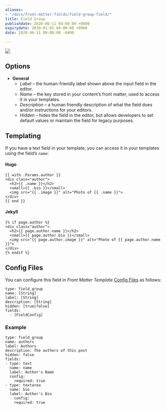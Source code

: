 ```yaml
---
aliases:
- "/docs/front-matter-fields/field-group-field/"
title: Field Group
publishdate: 2020-06-11 04:00:00 +0000
expirydate: 2030-01-01 04:00:00 +0000
date: 2020-06-11 00:00:00 -0400

---
```


![](/uploads/2018/01/field-group-preview.png)

## Options

- **General**
  - _Label_ – the human-friendly label shown above the input field in the editor.
  - _Name_ – the key stored in your content’s front matter, used to access it in your templates.
  - _Description_ – a human friendly description of what the field does and/or instructions for your editors.
  - _Hidden_ – hides the field in the editor, but allows developers to set default values or maintain the field for legacy purposes.


## Templating
If you have a text field in your template, you can access it in your templates using the field’s `name`:

#### Hugo
```
{{ with .Params.author }}
<div class="author">
  <h2>{{ .name }}</h2>
  <small>{{ .bio }}</small>
  <img src="{{ .image }}" alt="Photo of {{ .name }}">
</div>
{{ end }}
```

#### Jekyll
```
{% if page.author %}
<div class="author">
  <h2>{{ page.author.name }}</h2>
  <small>{{ page.author.bio }}</small>
  <img src="{{ page.author.image }}" alt="Photo of {{ page.author.name }}">
</div>
{% endif %} 
```

## Config Files
You can configure this field in _Front Matter Template_ [Config Files](/docs/settings/config-files/) as follows:

```
type: field_group
name: [String]
label: [String]
description: [String]
hidden: [true|false]
fields:
  - [FieldConfig]
```

### Example
```
type: field_group
name: authors
label: Authors
description: The authors of this post
hidden: false
fields:
- type: text
  name: name
  label: Author's Name
  config:
    required: true
- type: textarea
  name: bio
  label: Author's Bio 
    config:
    required: true
```